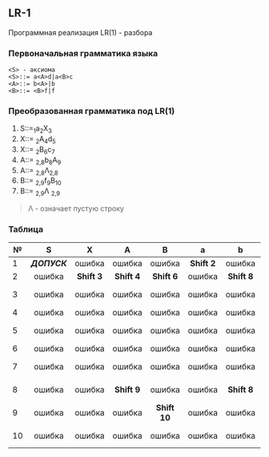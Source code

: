 ## LR-1
Программная реализация LR(1) - разбора

### Первоначальная грамматика языка
```
<S> - аксиома
<S>::= a<A>d|a<B>c
<A>::= b<A>|b
<B>::= <B>f|f
```

### Преобразованная грамматика под LR(1)

1.	S::=<sub>1</sub>a<sub>2</sub>X<sub>3</sub> 
2.	X::= <sub>2</sub>A<sub>4</sub>d<sub>5</sub>
3.	X::= <sub>2</sub>B<sub>6</sub>c<sub>7</sub>
4.	A::= <sub>2,8</sub>b<sub>8</sub>A<sub>9</sub>
5.	A::= <sub>2,8</sub>Λ<sub>2,8</sub>
6.	B::= <sub>2,9</sub>f<sub>9</sub>B<sub>10</sub>
7.	B::=  <sub>2,9</sub>Λ <sub>2,9</sub>

> Λ - означает пустую строку

### Таблица
 № | S | X | A | B | a | b | c | d | f | $ |
---|:-:|:-:|:-:|:-:|:-:|:-:|:-:|:-:|:-:|:-:|
1 |***ДОПУСК***|ошибка|ошибка|ошибка|**Shift 2**|ошибка|ошибка|ошибка|ошибка|ошибка|
2 |ошибка|**Shift 3**|**Shift 4**|**Shift 6**|ошибка|**Shift 8**|ошибка|ошибка|**Shift 9**|ошибка|
3 |ошибка|ошибка|ошибка|ошибка|ошибка|ошибка|ошибка|ошибка|ошибка|**Reduction 1**|
4 |ошибка|ошибка|ошибка|ошибка|ошибка|ошибка|ошибка|**Shift 5**|ошибка|ошибка|
5 |ошибка|ошибка|ошибка|ошибка|ошибка|ошибка|ошибка|ошибка|ошибка|**Reduction 2**|
6 |ошибка|ошибка|ошибка|ошибка|ошибка|ошибка|**Shift 7**|ошибка|ошибка|ошибка|
7 |ошибка|ошибка|ошибка|ошибка|ошибка|ошибка|ошибка|ошибка|ошибка|**Reduction 3**|
8 |ошибка|ошибка|**Shift 9**|ошибка|ошибка|**Shift 8**|ошибка|**Reduction 5**|ошибка|**Reduction 5**|
9 |ошибка|ошибка|ошибка|**Shift 10**| ошибка|ошибка|**Reduction 7**|**Reduction 4**|**Shift 9**|**Reduction 4**|
10 |ошибка|ошибка|ошибка|ошибка|ошибка|ошибка|**Reduction 6**|ошибка|ошибка|**Reduction 6**|
